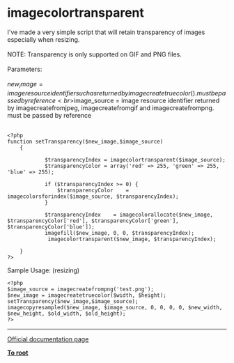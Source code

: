 # imagecolortransparent



I&apos;ve made a very simple script that will retain transparency of images especially when resizing.<br><br>NOTE: Transparency is only supported on GIF and PNG files.<br><br>Parameters:<br><br>$new_image = image resource identifier such as returned by imagecreatetruecolor(). must be passed by reference<br>$image_source = image resource identifier returned by imagecreatefromjpeg, imagecreatefromgif and imagecreatefrompng. must be passed by reference<br><br>

```
<?php
function setTransparency($new_image,$image_source)
    {
        
            $transparencyIndex = imagecolortransparent($image_source);
            $transparencyColor = array('red' => 255, 'green' => 255, 'blue' => 255);
             
            if ($transparencyIndex >= 0) {
                $transparencyColor    = imagecolorsforindex($image_source, $transparencyIndex);    
            }
            
            $transparencyIndex    = imagecolorallocate($new_image, $transparencyColor['red'], $transparencyColor['green'], $transparencyColor['blue']);
            imagefill($new_image, 0, 0, $transparencyIndex);
             imagecolortransparent($new_image, $transparencyIndex);
        
    } 
?>
```



Sample Usage: (resizing)



```
<?php
$image_source = imagecreatefrompng('test.png');
$new_image = imagecreatetruecolor($width, $height);
setTransparency($new_image,$image_source);
imagecopyresampled($new_image, $image_source, 0, 0, 0, 0, $new_width, $new_height, $old_width, $old_height);
?>
```
  

---

[Official documentation page](https://www.php.net/manual/en/function.imagecolortransparent.php)

**[To root](/README.md)**